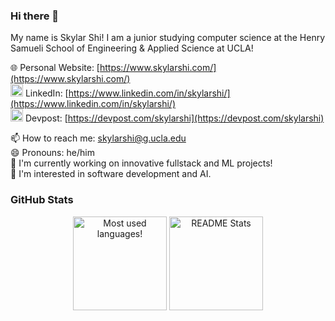 ### Hi there 👋

My name is Skylar Shi! I am a junior studying computer science at the Henry Samueli School of Engineering & Applied Science at UCLA!

🌐 Personal Website: [https://www.skylarshi.com/](https://www.skylarshi.com/) \
<img src="https://upload.wikimedia.org/wikipedia/commons/c/ca/LinkedIn_logo_initials.png" width=20px /> LinkedIn: [https://www.linkedin.com/in/skylarshi/](https://www.linkedin.com/in/skylarshi/) \
<img src="https://pbs.twimg.com/profile_images/625987202909085696/KKYbLP8y_400x400.jpg" width=20px /> Devpost: [https://devpost.com/skylarshi](https://devpost.com/skylarshi) 

📫 How to reach me: skylarshi@g.ucla.edu\
😄 Pronouns: he/him\
🔭 I'm currently working on innovative fullstack and ML projects!\
💬 I'm interested in software development and AI.

### GitHub Stats
<p align="center">
  <img src="https://github-readme-stats.vercel.app/api/top-langs/?username=skylarshi123&layout=compact&theme=vue&hide=jupyter%20notebook" alt="Most used languages!" height=150 />
  <img src="https://github-readme-stats.vercel.app/api?username=skylarshi123&show_icons=true&count_private=true&theme=vue&hide_rank=true" alt="README Stats" height=150 />
</p>

<!--
- 🌱 I’m currently learning ...
- 👯 I’m looking to collaborate on ...
- 🤔 I’m looking for help with ...
- ⚡ Fun fact: ...
-->
